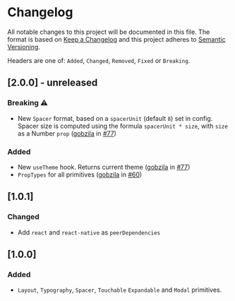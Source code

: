 # Changelog

All notable changes to this project will be documented in this file. The format is based on [Keep a Changelog](http://keepachangelog.com/en/1.0.0/)
and this project adheres to [Semantic Versioning](http://semver.org/spec/v2.0.0.html).

Headers are one of: `Added`, `Changed`, `Removed`, `Fixed` or `Breaking`.

## [2.0.0] - unreleased

### Breaking ⚠️

- New `Spacer` format, based on a `spacerUnit` (default `8`) set in config. Spacer size is computed using the formula `spacerUnit * size`, with `size` as a Number `prop` ([gobzila](https://github.com/gobzila) in [#77](https://github.com/backpacker/primitives/pull/77))

### Added

- New `useTheme` hook. Returns current theme ([gobzila](https://github.com/gobzila) in [#77](https://github.com/backpacker/primitives/pull/77))
- `PropTypes` for all primitives ([gobzila](https://github.com/gobzila) in [#60](https://github.com/backpacker/primitives/pull/60))

## [1.0.1]

### Changed

- Add `react` and `react-native` as `peerDependencies`

## [1.0.0]

### Added

- `Layout`, `Typography`, `Spacer`, `Touchable` `Expandable` and `Modal` primitives.
